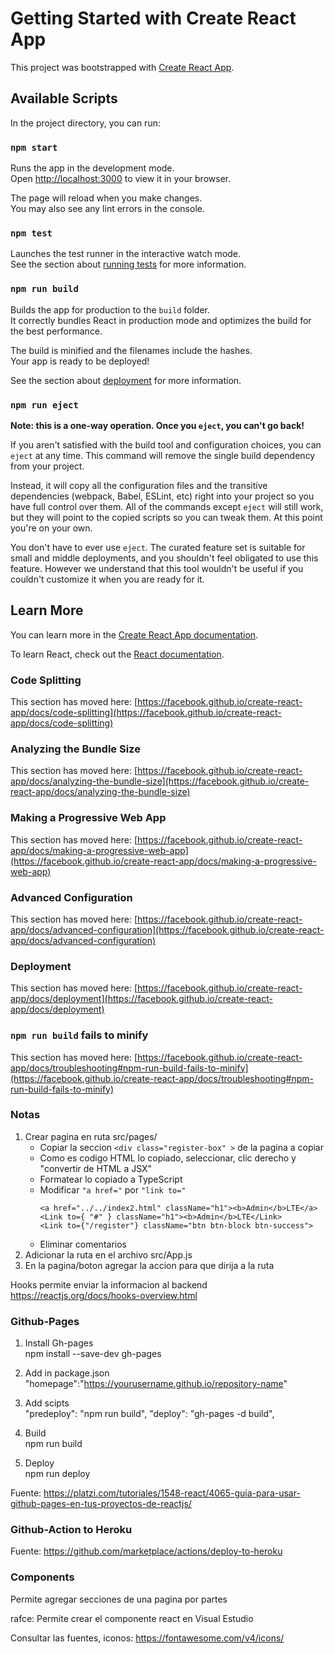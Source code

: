 # Getting Started with Create React App

This project was bootstrapped with [Create React App](https://github.com/facebook/create-react-app).

## Available Scripts

In the project directory, you can run:

### `npm start`

Runs the app in the development mode.\
Open [http://localhost:3000](http://localhost:3000) to view it in your browser.

The page will reload when you make changes.\
You may also see any lint errors in the console.

### `npm test`

Launches the test runner in the interactive watch mode.\
See the section about [running tests](https://facebook.github.io/create-react-app/docs/running-tests) for more information.

### `npm run build`

Builds the app for production to the `build` folder.\
It correctly bundles React in production mode and optimizes the build for the best performance.

The build is minified and the filenames include the hashes.\
Your app is ready to be deployed!

See the section about [deployment](https://facebook.github.io/create-react-app/docs/deployment) for more information.

### `npm run eject`

**Note: this is a one-way operation. Once you `eject`, you can't go back!**

If you aren't satisfied with the build tool and configuration choices, you can `eject` at any time. This command will remove the single build dependency from your project.

Instead, it will copy all the configuration files and the transitive dependencies (webpack, Babel, ESLint, etc) right into your project so you have full control over them. All of the commands except `eject` will still work, but they will point to the copied scripts so you can tweak them. At this point you're on your own.

You don't have to ever use `eject`. The curated feature set is suitable for small and middle deployments, and you shouldn't feel obligated to use this feature. However we understand that this tool wouldn't be useful if you couldn't customize it when you are ready for it.

## Learn More

You can learn more in the [Create React App documentation](https://facebook.github.io/create-react-app/docs/getting-started).

To learn React, check out the [React documentation](https://reactjs.org/).

### Code Splitting

This section has moved here: [https://facebook.github.io/create-react-app/docs/code-splitting](https://facebook.github.io/create-react-app/docs/code-splitting)

### Analyzing the Bundle Size

This section has moved here: [https://facebook.github.io/create-react-app/docs/analyzing-the-bundle-size](https://facebook.github.io/create-react-app/docs/analyzing-the-bundle-size)

### Making a Progressive Web App

This section has moved here: [https://facebook.github.io/create-react-app/docs/making-a-progressive-web-app](https://facebook.github.io/create-react-app/docs/making-a-progressive-web-app)

### Advanced Configuration

This section has moved here: [https://facebook.github.io/create-react-app/docs/advanced-configuration](https://facebook.github.io/create-react-app/docs/advanced-configuration)

### Deployment

This section has moved here: [https://facebook.github.io/create-react-app/docs/deployment](https://facebook.github.io/create-react-app/docs/deployment)

### `npm run build` fails to minify

This section has moved here: [https://facebook.github.io/create-react-app/docs/troubleshooting#npm-run-build-fails-to-minify](https://facebook.github.io/create-react-app/docs/troubleshooting#npm-run-build-fails-to-minify)


### Notas

1.  Crear pagina en ruta src/pages/  
    - Copiar la seccion ``` <div class="register-box" > ``` de la pagina a copiar  
    - Como es codigo HTML lo copiado, seleccionar, clic derecho y "convertir de HTML a JSX"  
    - Formatear lo copiado a TypeScript  
    - Modificar 
    ``` "a href=" ``` por ``` "link to="  ```
        ``` 
        <a href="../../index2.html" className="h1"><b>Admin</b>LTE</a>  
        <Link to={ "#" } className="h1"><b>Admin</b>LTE</Link>  
        <Link to={"/register"} className="btn btn-block btn-success">  
        ```
    - Eliminar comentarios  
2. Adicionar la ruta en el archivo src/App.js  
3. En la pagina/boton agregar la accion para que dirija a la ruta  
  
Hooks permite enviar la informacion al backend
https://reactjs.org/docs/hooks-overview.html  


### Github-Pages
1. Install Gh-pages  
npm install --save-dev gh-pages  
  
2. Add in package.json  
"homepage":"https://yourusername.github.io/repository-name"  
  
3. Add scipts  
    "predeploy": "npm run build",
    "deploy": "gh-pages -d build",  
  
4. Build  
npm run build  
  
5. Deploy  
npm run deploy  
  
Fuente: https://platzi.com/tutoriales/1548-react/4065-guia-para-usar-github-pages-en-tus-proyectos-de-reactjs/  


### Github-Action to Heroku

Fuente: https://github.com/marketplace/actions/deploy-to-heroku  


### Components
Permite agregar secciones de una pagina por partes

rafce: Permite crear el componente react en Visual Estudio

Consultar las fuentes, iconos: https://fontawesome.com/v4/icons/